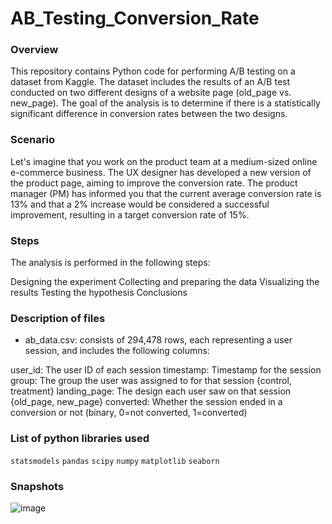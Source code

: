 # AB_Testing_Conversion_Rate

### Overview
This repository contains Python code for performing A/B testing on a dataset from Kaggle. The dataset includes the results of an A/B test conducted on two different designs of a website page (old_page vs. new_page). The goal of the analysis is to determine if there is a statistically significant difference in conversion rates between the two designs.

### Scenario
Let's imagine that you work on the product team at a medium-sized online e-commerce business. The UX designer has developed a new version of the product page, aiming to improve the conversion rate. The product manager (PM) has informed you that the current average conversion rate is 13% and that a 2% increase would be considered a successful improvement, resulting in a target conversion rate of 15%.

### Steps
The analysis is performed in the following steps:

Designing the experiment
Collecting and preparing the data
Visualizing the results
Testing the hypothesis
Conclusions

### Description of files
- ab_data.csv: consists of 294,478 rows, each representing a user session, and includes the following columns:

user_id: The user ID of each session
timestamp: Timestamp for the session
group: The group the user was assigned to for that session {control, treatment}
landing_page: The design each user saw on that session {old_page, new_page}
converted: Whether the session ended in a conversion or not (binary, 0=not converted, 1=converted)

### List of python libraries used
`statsmodels` `pandas` `scipy` `numpy` `matplotlib` `seaborn`

### Snapshots
![image](https://github.com/yangfuchun/AB_Testing_Conversion_Rate/assets/100629848/eeffc4f8-f520-4303-8018-a360284649cb)



